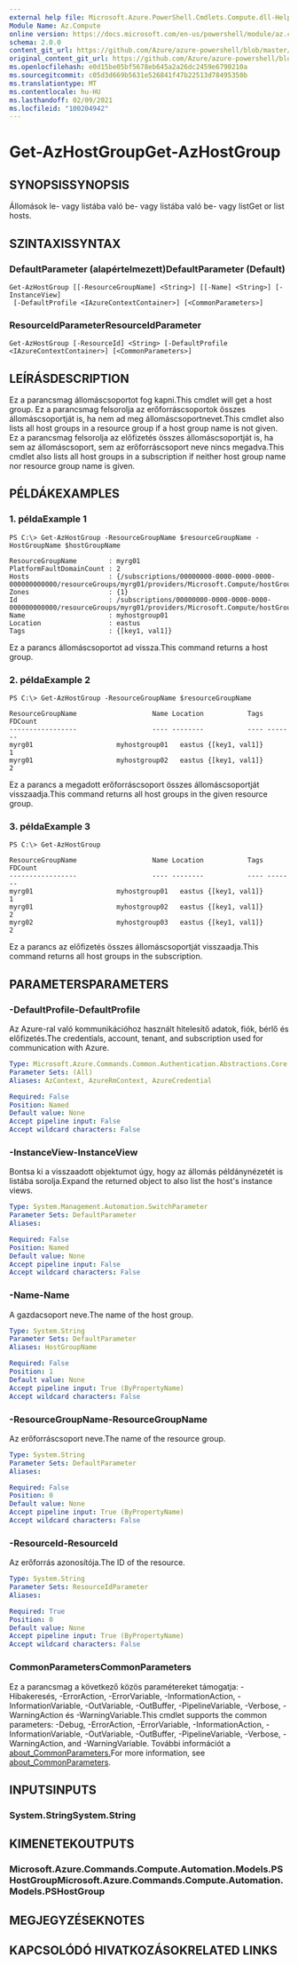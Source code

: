 ```yaml
---
external help file: Microsoft.Azure.PowerShell.Cmdlets.Compute.dll-Help.xml
Module Name: Az.Compute
online version: https://docs.microsoft.com/en-us/powershell/module/az.compute/get-azhostgroup
schema: 2.0.0
content_git_url: https://github.com/Azure/azure-powershell/blob/master/src/Compute/Compute/help/Get-AzHostGroup.md
original_content_git_url: https://github.com/Azure/azure-powershell/blob/master/src/Compute/Compute/help/Get-AzHostGroup.md
ms.openlocfilehash: e0d15be05bf5678eb645a2a26dc2459e6790210a
ms.sourcegitcommit: c05d3d669b5631e526841f47b22513d78495350b
ms.translationtype: MT
ms.contentlocale: hu-HU
ms.lasthandoff: 02/09/2021
ms.locfileid: "100204942"
---
```

# <span data-ttu-id="f87df-101">Get-AzHostGroup</span><span class="sxs-lookup"><span data-stu-id="f87df-101">Get-AzHostGroup</span></span>

## <span data-ttu-id="f87df-102">SYNOPSIS</span><span class="sxs-lookup"><span data-stu-id="f87df-102">SYNOPSIS</span></span>
<span data-ttu-id="f87df-103">Állomások le- vagy listába való be- vagy listába való be- vagy list</span><span class="sxs-lookup"><span data-stu-id="f87df-103">Get or list hosts.</span></span>

## <span data-ttu-id="f87df-104">SZINTAXIS</span><span class="sxs-lookup"><span data-stu-id="f87df-104">SYNTAX</span></span>

### <span data-ttu-id="f87df-105">DefaultParameter (alapértelmezett)</span><span class="sxs-lookup"><span data-stu-id="f87df-105">DefaultParameter (Default)</span></span>
```
Get-AzHostGroup [[-ResourceGroupName] <String>] [[-Name] <String>] [-InstanceView]
 [-DefaultProfile <IAzureContextContainer>] [<CommonParameters>]
```

### <span data-ttu-id="f87df-106">ResourceIdParameter</span><span class="sxs-lookup"><span data-stu-id="f87df-106">ResourceIdParameter</span></span>
```
Get-AzHostGroup [-ResourceId] <String> [-DefaultProfile <IAzureContextContainer>] [<CommonParameters>]
```

## <span data-ttu-id="f87df-107">LEÍRÁS</span><span class="sxs-lookup"><span data-stu-id="f87df-107">DESCRIPTION</span></span>
<span data-ttu-id="f87df-108">Ez a parancsmag állomáscsoportot fog kapni.</span><span class="sxs-lookup"><span data-stu-id="f87df-108">This cmdlet will get a host group.</span></span>
<span data-ttu-id="f87df-109">Ez a parancsmag felsorolja az erőforráscsoportok összes állomáscsoportját is, ha nem ad meg állomáscsoportnevet.</span><span class="sxs-lookup"><span data-stu-id="f87df-109">This cmdlet also lists all host groups in a resource group if a host group name is not given.</span></span>
<span data-ttu-id="f87df-110">Ez a parancsmag felsorolja az előfizetés összes állomáscsoportját is, ha sem az állomáscsoport, sem az erőforráscsoport neve nincs megadva.</span><span class="sxs-lookup"><span data-stu-id="f87df-110">This cmdlet also lists all host groups in a subscription if neither host group name nor resource group name is given.</span></span>

## <span data-ttu-id="f87df-111">PÉLDÁK</span><span class="sxs-lookup"><span data-stu-id="f87df-111">EXAMPLES</span></span>

### <span data-ttu-id="f87df-112">1. példa</span><span class="sxs-lookup"><span data-stu-id="f87df-112">Example 1</span></span>
```
PS C:\> Get-AzHostGroup -ResourceGroupName $resourceGroupName -HostGroupName $hostGroupName

ResourceGroupName        : myrg01
PlatformFaultDomainCount : 2
Hosts                    : {/subscriptions/00000000-0000-0000-0000-000000000000/resourceGroups/myrg01/providers/Microsoft.Compute/hostGroups/myhostgroup01/hosts/myhost01}
Zones                    : {1}
Id                       : /subscriptions/00000000-0000-0000-0000-000000000000/resourceGroups/myrg01/providers/Microsoft.Compute/hostGroups/myhostgroup01
Name                     : myhostgroup01
Location                 : eastus
Tags                     : {[key1, val1]}
```

<span data-ttu-id="f87df-113">Ez a parancs állomáscsoportot ad vissza.</span><span class="sxs-lookup"><span data-stu-id="f87df-113">This command returns a host group.</span></span>

### <span data-ttu-id="f87df-114">2. példa</span><span class="sxs-lookup"><span data-stu-id="f87df-114">Example 2</span></span>
```
PS C:\> Get-AzHostGroup -ResourceGroupName $resourceGroupName

ResourceGroupName                   Name Location           Tags FDCount
-----------------                   ---- --------           ---- -------
myrg01                     myhostgroup01   eastus {[key1, val1]}       1
myrg01                     myhostgroup02   eastus {[key1, val1]}       2
```

<span data-ttu-id="f87df-115">Ez a parancs a megadott erőforráscsoport összes állomáscsoportját visszaadja.</span><span class="sxs-lookup"><span data-stu-id="f87df-115">This command returns all host groups in the given resource group.</span></span>

### <span data-ttu-id="f87df-116">3. példa</span><span class="sxs-lookup"><span data-stu-id="f87df-116">Example 3</span></span>
```
PS C:\> Get-AzHostGroup

ResourceGroupName                   Name Location           Tags FDCount
-----------------                   ---- --------           ---- -------
myrg01                     myhostgroup01   eastus {[key1, val1]}       1
myrg01                     myhostgroup02   eastus {[key1, val1]}       2
myrg02                     myhostgroup03   eastus {[key1, val1]}       2
```

<span data-ttu-id="f87df-117">Ez a parancs az előfizetés összes állomáscsoportját visszaadja.</span><span class="sxs-lookup"><span data-stu-id="f87df-117">This command returns all host groups in the subscription.</span></span>

## <span data-ttu-id="f87df-118">PARAMETERS</span><span class="sxs-lookup"><span data-stu-id="f87df-118">PARAMETERS</span></span>

### <span data-ttu-id="f87df-119">-DefaultProfile</span><span class="sxs-lookup"><span data-stu-id="f87df-119">-DefaultProfile</span></span>
<span data-ttu-id="f87df-120">Az Azure-ral való kommunikációhoz használt hitelesítő adatok, fiók, bérlő és előfizetés.</span><span class="sxs-lookup"><span data-stu-id="f87df-120">The credentials, account, tenant, and subscription used for communication with Azure.</span></span>

```yaml
Type: Microsoft.Azure.Commands.Common.Authentication.Abstractions.Core.IAzureContextContainer
Parameter Sets: (All)
Aliases: AzContext, AzureRmContext, AzureCredential

Required: False
Position: Named
Default value: None
Accept pipeline input: False
Accept wildcard characters: False
```

### <span data-ttu-id="f87df-121">-InstanceView</span><span class="sxs-lookup"><span data-stu-id="f87df-121">-InstanceView</span></span>
<span data-ttu-id="f87df-122">Bontsa ki a visszaadott objektumot úgy, hogy az állomás példánynézetét is listába sorolja.</span><span class="sxs-lookup"><span data-stu-id="f87df-122">Expand the returned object to also list the host's instance views.</span></span> 

```yaml
Type: System.Management.Automation.SwitchParameter
Parameter Sets: DefaultParameter
Aliases:

Required: False
Position: Named
Default value: None
Accept pipeline input: False
Accept wildcard characters: False
```

### <span data-ttu-id="f87df-123">-Name</span><span class="sxs-lookup"><span data-stu-id="f87df-123">-Name</span></span>
<span data-ttu-id="f87df-124">A gazdacsoport neve.</span><span class="sxs-lookup"><span data-stu-id="f87df-124">The name of the host group.</span></span>

```yaml
Type: System.String
Parameter Sets: DefaultParameter
Aliases: HostGroupName

Required: False
Position: 1
Default value: None
Accept pipeline input: True (ByPropertyName)
Accept wildcard characters: False
```

### <span data-ttu-id="f87df-125">-ResourceGroupName</span><span class="sxs-lookup"><span data-stu-id="f87df-125">-ResourceGroupName</span></span>
<span data-ttu-id="f87df-126">Az erőforráscsoport neve.</span><span class="sxs-lookup"><span data-stu-id="f87df-126">The name of the resource group.</span></span>

```yaml
Type: System.String
Parameter Sets: DefaultParameter
Aliases:

Required: False
Position: 0
Default value: None
Accept pipeline input: True (ByPropertyName)
Accept wildcard characters: False
```

### <span data-ttu-id="f87df-127">-ResourceId</span><span class="sxs-lookup"><span data-stu-id="f87df-127">-ResourceId</span></span>
<span data-ttu-id="f87df-128">Az erőforrás azonosítója.</span><span class="sxs-lookup"><span data-stu-id="f87df-128">The ID of the resource.</span></span>

```yaml
Type: System.String
Parameter Sets: ResourceIdParameter
Aliases:

Required: True
Position: 0
Default value: None
Accept pipeline input: True (ByPropertyName)
Accept wildcard characters: False
```

### <span data-ttu-id="f87df-129">CommonParameters</span><span class="sxs-lookup"><span data-stu-id="f87df-129">CommonParameters</span></span>
<span data-ttu-id="f87df-130">Ez a parancsmag a következő közös paramétereket támogatja: -Hibakeresés, -ErrorAction, -ErrorVariable, -InformationAction, -InformationVariable, -OutVariable, -OutBuffer, -PipelineVariable, -Verbose, -WarningAction és -WarningVariable.</span><span class="sxs-lookup"><span data-stu-id="f87df-130">This cmdlet supports the common parameters: -Debug, -ErrorAction, -ErrorVariable, -InformationAction, -InformationVariable, -OutVariable, -OutBuffer, -PipelineVariable, -Verbose, -WarningAction, and -WarningVariable.</span></span> <span data-ttu-id="f87df-131">További információt a [about_CommonParameters.](http://go.microsoft.com/fwlink/?LinkID=113216)</span><span class="sxs-lookup"><span data-stu-id="f87df-131">For more information, see [about_CommonParameters](http://go.microsoft.com/fwlink/?LinkID=113216).</span></span>

## <span data-ttu-id="f87df-132">INPUTS</span><span class="sxs-lookup"><span data-stu-id="f87df-132">INPUTS</span></span>

### <span data-ttu-id="f87df-133">System.String</span><span class="sxs-lookup"><span data-stu-id="f87df-133">System.String</span></span>

## <span data-ttu-id="f87df-134">KIMENETEK</span><span class="sxs-lookup"><span data-stu-id="f87df-134">OUTPUTS</span></span>

### <span data-ttu-id="f87df-135">Microsoft.Azure.Commands.Compute.Automation.Models.PSHostGroup</span><span class="sxs-lookup"><span data-stu-id="f87df-135">Microsoft.Azure.Commands.Compute.Automation.Models.PSHostGroup</span></span>

## <span data-ttu-id="f87df-136">MEGJEGYZÉSEK</span><span class="sxs-lookup"><span data-stu-id="f87df-136">NOTES</span></span>

## <span data-ttu-id="f87df-137">KAPCSOLÓDÓ HIVATKOZÁSOK</span><span class="sxs-lookup"><span data-stu-id="f87df-137">RELATED LINKS</span></span>
